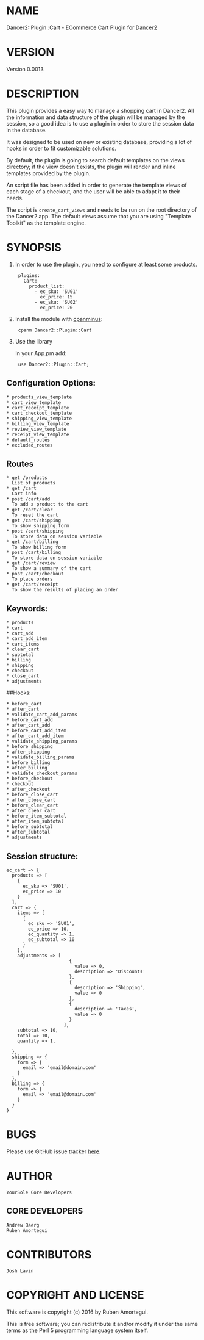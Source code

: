 # NAME

Dancer2::Plugin::Cart - ECommerce Cart Plugin for Dancer2

# VERSION

Version 0.0013

# DESCRIPTION

This plugin provides a easy way to manage a shopping cart in Dancer2.
All the information and data structure of the plugin will be managed by
the session, so a good idea is to use a plugin in order to store the
session data in the database.

It was designed to be used on new or existing database, providing a lot
of hooks in order to fit customizable solutions.

By default, the plugin is going to search default templates on the views
directory; if the view doesn't exists, the plugin will render and inline
templates provided by the plugin.

An script file has been added in order to generate the template views
of each stage of a checkout, and the user will be able to adapt it to
their needs.

The script is `create_cart_views` and needs to be run on the root
directory of the Dancer2 app. The default views assume that you are
using "Template Toolkit" as the template engine.


# SYNOPSIS

1. In order to use the plugin, you need to configure at least some products.

        plugins:
          Cart:
            product_list:
              - ec_sku: 'SU01'
                ec_price: 15
              - ec_sku: 'SU02'
                ec_price: 20

2. Install the module with [cpanminus](https://cpanmin.us/):

        cpanm Dancer2::Plugin::Cart

3. Use the library

    In your App.pm add:

        use Dancer2::Plugin::Cart;


## Configuration Options:

    * products_view_template
    * cart_view_template
    * cart_receipt_template
    * cart_checkout_template
    * shipping_view_template
    * billing_view_template
    * review_view_template
    * receipt_view_template
    * default_routes
    * excluded_routes

## Routes
    * get /products
      List of products
    * get /cart
      Cart info
    * post /cart/add
      To add a product to the cart
    * get /cart/clear
      To reset the cart
    * get /cart/shipping
      To show shipping form
    * post /cart/shipping
      To store data on session variable
    * get /cart/billing
      To show billing form
    * post /cart/billing
      To store data on session variable
    * get /cart/review
      To show a summary of the cart
    * post /cart/checkout
      To place orders
    * get /cart/receipt
      To show the results of placing an order
      
## Keywords:

    * products
    * cart
    * cart_add
    * cart_add_item
    * cart_items
    * clear_cart
    * subtotal
    * billing
    * shipping
    * checkout
    * close_cart
    * adjustments

##Hooks:

    * before_cart
    * after_cart
    * validate_cart_add_params
    * before_cart_add
    * after_cart_add
    * before_cart_add_item
    * after_cart_add_item
    * validate_shipping_params
    * before_shipping
    * after_shipping
    * validate_billing_params
    * before_billing
    * after_billing
    * validate_checkout_params
    * before_checkout
    * checkout
    * after_checkout
    * before_close_cart
    * after_close_cart
    * before_clear_cart
    * after_clear_cart
    * before_item_subtotal
    * after_item_subtotal
    * before_subtotal
    * after_subtotal
    * adjustments


## Session structure:
```
ec_cart => {
  products => [
    {
      ec_sku => 'SU01',
      ec_price => 10
    }
  ],
  cart => {
    items => [
      {
        ec_sku => 'SU01',
        ec_price => 10,
        ec_quantity => 1.
        ec_subtotal => 10
      }
    ],
    adjustments => [
                       {
                         value => 0,
                         description => 'Discounts'
                       },
                       {
                         description => 'Shipping',
                         value => 0
                       },
                       {
                         description => 'Taxes',
                         value => 0
                       }
                     ],
    subtotal => 10,
    total => 10,
    quantity => 1,
    
  },
  shipping => {
    form => {
      email => 'email@domain.com'
    }
  },
  billing => {
    form => {
      email => 'email@domain.com'
    }
  }
}
```

# BUGS
Please use GitHub issue tracker
[here](https://github.com/YourSole/Cart/issues).

# AUTHOR

    YourSole Core Developers
##  CORE DEVELOPERS

    Andrew Baerg
    Ruben Amortegui

# CONTRIBUTORS

    Josh Lavin

# COPYRIGHT AND LICENSE

This software is copyright (c) 2016 by Ruben Amortegui.

This is free software; you can redistribute it and/or modify it under the same terms as the Perl 5 programming language system itself.
